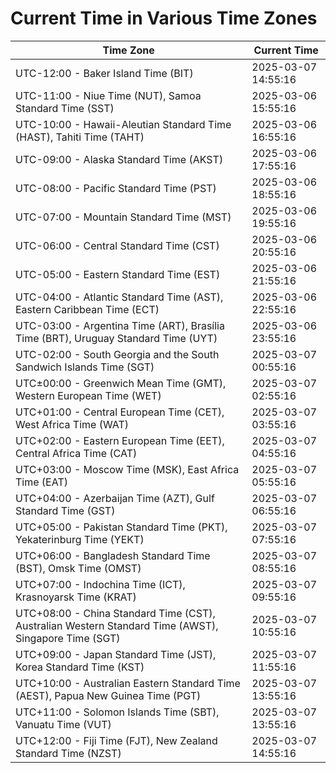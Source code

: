 # Current Time in Various Time Zones

| Time Zone | Current Time |
|-----------|--------------|
| UTC-12:00 - Baker Island Time (BIT) | 2025-03-07 14:55:16 |
| UTC-11:00 - Niue Time (NUT), Samoa Standard Time (SST) | 2025-03-06 15:55:16 |
| UTC-10:00 - Hawaii-Aleutian Standard Time (HAST), Tahiti Time (TAHT) | 2025-03-06 16:55:16 |
| UTC-09:00 - Alaska Standard Time (AKST) | 2025-03-06 17:55:16 |
| UTC-08:00 - Pacific Standard Time (PST) | 2025-03-06 18:55:16 |
| UTC-07:00 - Mountain Standard Time (MST) | 2025-03-06 19:55:16 |
| UTC-06:00 - Central Standard Time (CST) | 2025-03-06 20:55:16 |
| UTC-05:00 - Eastern Standard Time (EST) | 2025-03-06 21:55:16 |
| UTC-04:00 - Atlantic Standard Time (AST), Eastern Caribbean Time (ECT) | 2025-03-06 22:55:16 |
| UTC-03:00 - Argentina Time (ART), Brasília Time (BRT), Uruguay Standard Time (UYT) | 2025-03-06 23:55:16 |
| UTC-02:00 - South Georgia and the South Sandwich Islands Time (SGT) | 2025-03-07 00:55:16 |
| UTC±00:00 - Greenwich Mean Time (GMT), Western European Time (WET) | 2025-03-07 02:55:16 |
| UTC+01:00 - Central European Time (CET), West Africa Time (WAT) | 2025-03-07 03:55:16 |
| UTC+02:00 - Eastern European Time (EET), Central Africa Time (CAT) | 2025-03-07 04:55:16 |
| UTC+03:00 - Moscow Time (MSK), East Africa Time (EAT) | 2025-03-07 05:55:16 |
| UTC+04:00 - Azerbaijan Time (AZT), Gulf Standard Time (GST) | 2025-03-07 06:55:16 |
| UTC+05:00 - Pakistan Standard Time (PKT), Yekaterinburg Time (YEKT) | 2025-03-07 07:55:16 |
| UTC+06:00 - Bangladesh Standard Time (BST), Omsk Time (OMST) | 2025-03-07 08:55:16 |
| UTC+07:00 - Indochina Time (ICT), Krasnoyarsk Time (KRAT) | 2025-03-07 09:55:16 |
| UTC+08:00 - China Standard Time (CST), Australian Western Standard Time (AWST), Singapore Time (SGT) | 2025-03-07 10:55:16 |
| UTC+09:00 - Japan Standard Time (JST), Korea Standard Time (KST) | 2025-03-07 11:55:16 |
| UTC+10:00 - Australian Eastern Standard Time (AEST), Papua New Guinea Time (PGT) | 2025-03-07 13:55:16 |
| UTC+11:00 - Solomon Islands Time (SBT), Vanuatu Time (VUT) | 2025-03-07 13:55:16 |
| UTC+12:00 - Fiji Time (FJT), New Zealand Standard Time (NZST) | 2025-03-07 14:55:16 |
